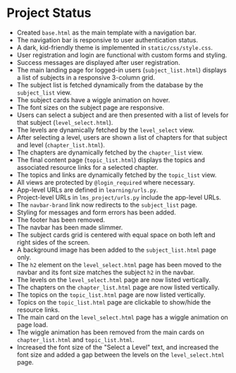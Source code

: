 # Project Status

- Created `base.html` as the main template with a navigation bar.
- The navigation bar is responsive to user authentication status.
- A dark, kid-friendly theme is implemented in `static/css/style.css`.
- User registration and login are functional with custom forms and styling.
- Success messages are displayed after user registration.
- The main landing page for logged-in users (`subject_list.html`) displays a list of subjects in a responsive 3-column grid.
- The subject list is fetched dynamically from the database by the `subject_list` view.
- The subject cards have a wiggle animation on hover.
- The font sizes on the subject page are responsive.
- Users can select a subject and are then presented with a list of levels for that subject (`level_select.html`).
- The levels are dynamically fetched by the `level_select` view.
- After selecting a level, users are shown a list of chapters for that subject and level (`chapter_list.html`).
- The chapters are dynamically fetched by the `chapter_list` view.
- The final content page (`topic_list.html`) displays the topics and associated resource links for a selected chapter.
- The topics and links are dynamically fetched by the `topic_list` view.
- All views are protected by `@login_required` where necessary.
- App-level URLs are defined in `learning/urls.py`.
- Project-level URLs in `lms_project/urls.py` include the app-level URLs.
- The `navbar-brand` link now redirects to the `subject_list` page.
- Styling for messages and form errors has been added.
- The footer has been removed.
- The navbar has been made slimmer.
- The subject cards grid is centered with equal space on both left and right sides of the screen.
- A background image has been added to the `subject_list.html` page only.
- The `h2` element on the `level_select.html` page has been moved to the navbar and its font size matches the subject `h2` in the navbar.
- The levels on the `level_select.html` page are now listed vertically.
- The chapters on the `chapter_list.html` page are now listed vertically.
- The topics on the `topic_list.html` page are now listed vertically.
- Topics on the `topic_list.html` page are clickable to show/hide the resource links.
- The main card on the `level_select.html` page has a wiggle animation on page load.
- The wiggle animation has been removed from the main cards on `chapter_list.html` and `topic_list.html`.
- Increased the font size of the "Select a Level" text, and increased the font size and added a gap between the levels on the `level_select.html` page.